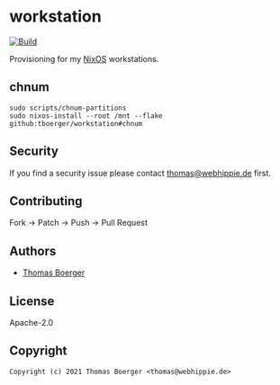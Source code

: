 # workstation

[![Build](https://github.com/tboerger/workstation/actions/workflows/build.yml/badge.svg)](https://github.com/tboerger/workstation/actions/workflows/build.yml)

Provisioning for my [NixOS](https://nixos.org/) workstations.

## chnum

```console
sudo scripts/chnum-partitions
sudo nixos-install --root /mnt --flake github:tboerger/workstation#chnum
```

## Security

If you find a security issue please contact thomas@webhippie.de first.

## Contributing

Fork -> Patch -> Push -> Pull Request

## Authors

-   [Thomas Boerger](https://github.com/tboerger)

## License

Apache-2.0

## Copyright

```console
Copyright (c) 2021 Thomas Boerger <thomas@webhippie.de>
```
